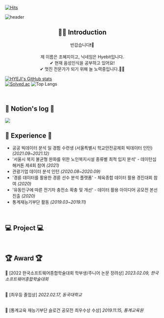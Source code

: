 [![Hits](https://hits.seeyoufarm.com/api/count/incr/badge.svg?url=https%3A%2F%2Fgithub.com%2FHyeji-Jo&count_bg=%23F08080&title_bg=%23555555&icon=&icon_color=%23E7E7E7&title=Github&edge_flat=false)](https://hits.seeyoufarm.com)

![header](https://capsule-render.vercel.app/api?type=waving&color=timeGradient&text=Welcome%20to%20Hyebit's%20GitHub%20🌿%20&desc=Hye%20Ji%20Jo&&fontSize=35&fontAlignY=40&height=250)<br>



<div align="center">
  <p align="center">
    
  <div align=center>
    <h2>💁‍♂️ Introduction</h2>
    <p>반갑습니다❗👋 </p>
    <span> 제 이름은 조혜지이고, 닉네임은 Hyebit입니다.</span>
    <br>
    <span>✔ 현재 음성인식을 공부하고 있어요!</span>
    <br>
    <span>✔ 멋진 전문가가 되기 위해 늘 노력중입니다.🏃‍♀️</span>
    <br>
 
  </div>



<div align="left">
   
<!-- [![HYEJI's languages](https://github-readme-stats.vercel.app/api/top-langs/?username=Hyeji-Jo&layout=compact&theme=nord&hide_border=true&langs_count=10)](https://github.com/Hyeji-Jo/github-readme-stats) -->
[![HYEJI's GitHub stats](https://github-readme-stats.vercel.app/api?username=Hyeji-Jo&theme=solarized-light&hide_border=true&count_private=true)](https://github.com/jiholee0/github-readme-stats)   
[![Solved.ac](http://mazassumnida.wtf/api/v2/generate_badge?boj=johj4112)](https://solved.ac/johj4112) ![Top Langs](https://github-readme-stats.vercel.app/api/top-langs/?username=Hyeji-Jo)


<!--  <a href="https://github.com/Hyeji-Jo">
    <img align="center" src="https://github-readme-activity-graph.cyclic.app/graph?username=Hyeji-Jo&theme=light&height=400&width=400&bg_color=white&title_color=2f80ed&color=2f80ed&line=2f80ed&point=1074b8&custom_title=jiholee0's%20Contribution%20Graph&area=true&hide_border=true&font_color=2f80ed&font_weight=bold" />
  </a> -->
 
<br>

## 📝 Notion's log 📝
 <a href="https://www.notion.so/hyebitstory/9ae0999172b94f54958f998d5a72540d?pvs=4" target="_blank">
   <img src="https://img.shields.io/badge/Notion-000000?style=for-the-badge&logo=notion&logoColor=white"/></a>  
   

<br>

  
## 💪 Experience 💪
- 공공 빅데이터 분석 일 경험 수련생 (서울특별시 학교안전공제회 빅데이터 인턴) _(2021.09~2021.12)_
- '서울시 복지 불균형 완화를 위한 노인복지시설 종류별 최적 입지 분석' - 데이턴십 해커톤 제4회 참여 _(2021)_
- 관광기업 데이터 분석 인턴 _(2020.08~2020.09)_
- '경륜 데이터를 활용한 경륜 선수 분석 플랫폼' - 체육종합 데이터 활용 경진대회 참여 _(2020)_
- '유동인구에 따른 전기차 충전소 확충 및 개선' - 데이터 활용 아이디어 공모전 본선 진출 _(2020)_
- 통계재능기부단 활동 _(2019.03~2019.11)_

<br>

  
## 💻 Project 💻


<br>

  
## 🏆 Award 🏆

🥉 [2022 한국소프트웨어종합학술대회 학부생/주니어 논문 장려상] *2023.02.09, 한국소프트웨어종합학술대회*
<br> &nbsp; &nbsp; 

🏅 [최우등 졸업상] *2022.02.17, 동국대학교*
<br> &nbsp; &nbsp; 

🏅 [통계교육 재능기부단 슬로건 공모전 최우수상 수상] *2019.11.15, 통계교육원*
<br> &nbsp; &nbsp; 


<br>

